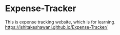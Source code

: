 # Expense-Tracker
This is  expense tracking website, which is for learning. \
https://ishitakeshawani.github.io/Expense-Tracker/
